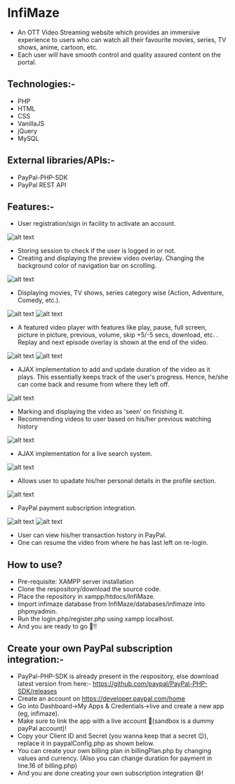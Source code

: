 # InfiMaze
* An OTT Video Streaming website which provides an immersive experience to users who can watch all their favourite movies, series, TV shows, anime, cartoon, etc.
* Each user will have smooth control and quality assured content on the portal.


## Technologies:-
   * PHP
   * HTML
   * CSS
   * VanillaJS
   * jQuery
   * MySQL

## External libraries/APIs:-
   * PayPal-PHP-SDK
   * PayPal REST API


## Features:-
* User registration/sign in facility to activate an account.

![alt text](https://github.com/codemanav/InfiMaze/blob/main/screenshots%20of%20the%20website/1.png)
* Storing session to check if the user is logged in or not.
* Creating and displaying the preview video overlay. Changing the background color of navigation bar on scrolling.

![alt text](https://github.com/codemanav/InfiMaze/blob/main/screenshots%20of%20the%20website/2.png)
* Displaying movies, TV shows, series category wise (Action, Adventure, Comedy, etc.).

![alt text](https://github.com/codemanav/InfiMaze/blob/main/screenshots%20of%20the%20website/3.png)
![alt text](https://github.com/codemanav/InfiMaze/blob/main/screenshots%20of%20the%20website/4.png)
* A featured video player with features like play, pause, full screen, picture in picture, previous, volume, skip +5/-5 secs, download, etc. . Replay and next episode overlay is shown at the end of the video.

![alt text](https://github.com/codemanav/InfiMaze/blob/main/screenshots%20of%20the%20website/5.png)
![alt text](https://github.com/codemanav/InfiMaze/blob/main/screenshots%20of%20the%20website/6.png)
* AJAX implementation to add and update duration of the video as it plays. This essentially keeps track of the user's progress. Hence, he/she can come back and resume from where they left off.

![alt text](https://github.com/codemanav/InfiMaze/blob/main/screenshots%20of%20the%20website/7.png)
* Marking and displaying the video as 'seen' on finishing it. 
* Recommending videos to user based on his/her previous watching history

![alt text](https://github.com/codemanav/InfiMaze/blob/main/screenshots%20of%20the%20website/8.png)
* AJAX implementation for a live search system.

![alt text](https://github.com/codemanav/InfiMaze/blob/main/screenshots%20of%20the%20website/9.png)
* Allows user to upadate his/her personal details in the profile section.

![alt text](https://github.com/codemanav/InfiMaze/blob/main/screenshots%20of%20the%20website/10.png)
* PayPal payment subscription integration.

![alt text](https://github.com/codemanav/InfiMaze/blob/main/screenshots%20of%20the%20website/11.png)
![alt text](https://github.com/codemanav/InfiMaze/blob/main/screenshots%20of%20the%20website/12.png)
* User can view his/her transaction history in PayPal.
* One can resume the video from where he has last left on re-login.

## How to use?
* Pre-requisite: XAMPP server installation
* Clone the respository/download the source code.
* Place the repository in xampp/htdocs/InfiMaze.
* Import infimaze database from InfiMaze/databases/infimaze into phpmyadmin.
* Run the login.php/register.php using xampp localhost.
* And you are ready to go :partying_face:!!

## Create your own PayPal subscription integration:-
* PayPal-PHP-SDK is already present in the respository, else download latest version from here:- https://github.com/paypal/PayPal-PHP-SDK/releases
* Create an account on https://developer.paypal.com/home
* Go into Dashboard->My Apps & Credentials->live and create a new app (eg, infimaze).
* Make sure to link the app with a live account :grimacing:(sandbox is a dummy payPal account)!
* Copy your Client ID and Secret (you wanna keep that a secret 	:wink:), replace it in paypalConfig.php as shown below.
* You can create your own billing plan in billingPlan.php by changing values and currency. (Also you can change duration for payment in line.16 of billing.php)
* And you are done creating your own subscription integration :smile:!
